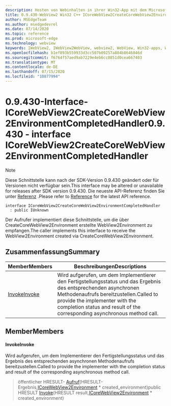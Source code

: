 ```yaml
---
description: Hosten von Webinhalten in ihrer Win32-App mit dem Microsoft Edge WebView2-Steuerelement
title: 0.9.430-WebView2 Win32 C++ ICoreWebView2CreateCoreWebView2EnvironmentCompletedHandler
author: MSEdgeTeam
ms.author: msedgedevrel
ms.date: 07/14/2020
ms.topic: reference
ms.prod: microsoft-edge
ms.technology: webview
keywords: IWebView2, IWebView2WebView, webview2, WebView, Win32-apps, Win32, Edge, ICoreWebView2, ICoreWebView2Host, Browser-Steuerelement, Edge-HTML
ms.openlocfilehash: b1ef893b559933d3cc507b09257a884b8646046d
ms.sourcegitcommit: f6764f57aed9ab7229e4eb6cc8851d0cea667403
ms.translationtype: MT
ms.contentlocale: de-DE
ms.lasthandoff: 07/15/2020
ms.locfileid: "10877994"
---
```

# <span data-ttu-id="f0dfa-104">0.9.430-Interface-ICoreWebView2CreateCoreWebView2EnvironmentCompletedHandler</span><span class="sxs-lookup"><span data-stu-id="f0dfa-104">0.9.430 - interface ICoreWebView2CreateCoreWebView2EnvironmentCompletedHandler</span></span> 

> [!NOTE]
> <span data-ttu-id="f0dfa-105">Diese Schnittstelle kann nach der SDK-Version 0.9.430 geändert oder für Versionen nicht verfügbar sein.</span><span class="sxs-lookup"><span data-stu-id="f0dfa-105">This interface may be altered or unavailable for releases after SDK version 0.9.430.</span></span> <span data-ttu-id="f0dfa-106">Die neueste API-Referenz finden Sie unter [Referenz](../../../webview2-api-reference.md) .</span><span class="sxs-lookup"><span data-stu-id="f0dfa-106">Please refer to [Reference](../../../webview2-api-reference.md) for the latest API reference.</span></span>

```
interface ICoreWebView2CreateCoreWebView2EnvironmentCompletedHandler
  : public IUnknown
```

<span data-ttu-id="f0dfa-107">Der Aufrufer implementiert diese Schnittstelle, um die über CreateCoreWebView2Environment erstellte WebView2Environment zu empfangen.</span><span class="sxs-lookup"><span data-stu-id="f0dfa-107">The caller implements this interface to receive the WebView2Environment created via CreateCoreWebView2Environment.</span></span>

## <span data-ttu-id="f0dfa-108">Zusammenfassung</span><span class="sxs-lookup"><span data-stu-id="f0dfa-108">Summary</span></span>

 <span data-ttu-id="f0dfa-109">Member</span><span class="sxs-lookup"><span data-stu-id="f0dfa-109">Members</span></span>                        | <span data-ttu-id="f0dfa-110">Beschreibungen</span><span class="sxs-lookup"><span data-stu-id="f0dfa-110">Descriptions</span></span>
--------------------------------|---------------------------------------------
[<span data-ttu-id="f0dfa-111">Invoke</span><span class="sxs-lookup"><span data-stu-id="f0dfa-111">Invoke</span></span>](#invoke) | <span data-ttu-id="f0dfa-112">Wird aufgerufen, um dem Implementierer den Fertigstellungsstatus und das Ergebnis des entsprechenden asynchronen Methodenaufrufs bereitzustellen.</span><span class="sxs-lookup"><span data-stu-id="f0dfa-112">Called to provide the implementer with the completion status and result of the corresponding asynchronous method call.</span></span>

## <span data-ttu-id="f0dfa-113">Member</span><span class="sxs-lookup"><span data-stu-id="f0dfa-113">Members</span></span>

#### <span data-ttu-id="f0dfa-114">Invoke</span><span class="sxs-lookup"><span data-stu-id="f0dfa-114">Invoke</span></span> 

<span data-ttu-id="f0dfa-115">Wird aufgerufen, um dem Implementierer den Fertigstellungsstatus und das Ergebnis des entsprechenden asynchronen Methodenaufrufs bereitzustellen.</span><span class="sxs-lookup"><span data-stu-id="f0dfa-115">Called to provide the implementer with the completion status and result of the corresponding asynchronous method call.</span></span>

> <span data-ttu-id="f0dfa-116">öffentlicher HRESULT- [Aufruf](#invoke)(HRESULT-Ergebnis,[ICoreWebView2Environment](ICoreWebView2Environment.md) \* created_environment)</span><span class="sxs-lookup"><span data-stu-id="f0dfa-116">public HRESULT [Invoke](#invoke)(HRESULT result,[ICoreWebView2Environment](ICoreWebView2Environment.md) \* created_environment)</span></span>

